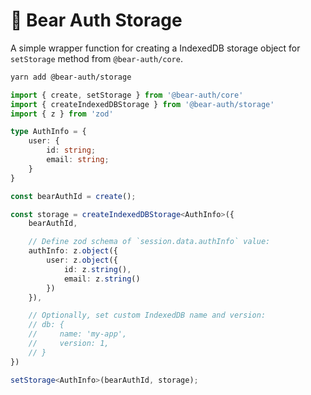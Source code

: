 # 🐻 Bear Auth Storage

A simple wrapper function for creating a IndexedDB storage object for `setStorage` method from `@bear-auth/core`.

```sh
yarn add @bear-auth/storage
```

```ts
import { create, setStorage } from '@bear-auth/core'
import { createIndexedDBStorage } from '@bear-auth/storage'
import { z } from 'zod'

type AuthInfo = {
    user: {
        id: string;
        email: string;
    }
}

const bearAuthId = create();

const storage = createIndexedDBStorage<AuthInfo>({
    bearAuthId,

    // Define zod schema of `session.data.authInfo` value:
    authInfo: z.object({
        user: z.object({
            id: z.string(),
            email: z.string()
        })
    }),

    // Optionally, set custom IndexedDB name and version:
    // db: {
    //     name: 'my-app',
    //     version: 1,
    // }
})

setStorage<AuthInfo>(bearAuthId, storage);
```
